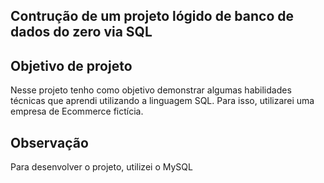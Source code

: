 
## Contrução de um projeto lógido de banco de dados do zero via SQL


## Objetivo de projeto
Nesse projeto tenho como objetivo demonstrar algumas habilidades técnicas que aprendi utilizando a linguagem SQL. Para isso, utilizarei uma empresa de Ecommerce fictícia.

## Observação
Para desenvolver o projeto, utilizei o MySQL


